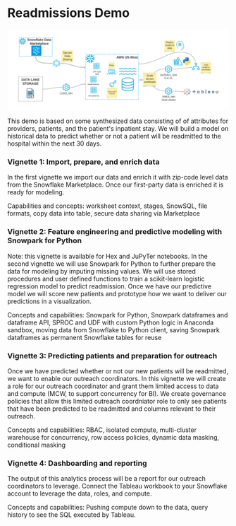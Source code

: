 # Readmissions Demo
![Readmissions_Demo_Flow](Readmissions_Demo_Flow.jpg)

This demo is based on some synthesized data consisting of of attributes for providers, patients, and the patient's inpatient stay. We will build a model on historical data to predict whether or not a patient will be readmitted to the hospital within the next 30 days. 

### Vignette 1: Import, prepare, and enrich data
In the first vignette we import our data and enrich it with zip-code level data from the Snowflake Marketplace. Once our first-party data is enriched it is ready for modeling.

Capabilities and concepts: worksheet context, stages, SnowSQL, file formats, copy data into table, secure data sharing via Marketplace

### Vignette 2: Feature engineering and predictive modeling with Snowpark for Python
Note: this vignette is available for Hex and JuPyTer notebooks.
In the second vignette we will use Snowpark for Python to further prepare the data for modeling by imputing missing values. We will use stored procedures and user defined functions to train a scikit-learn logistic regression model to predict readmission. Once we have our predictive model we will score new patients and prototype how we want to deliver our predictions in a visualization. 
 
Concepts and capabilities: Snowpark for Python, Snowpark dataframes and dataframe API, SPROC and UDF with custom Python logic in Anaconda sandbox, moving data from Snowflake to Python client, saving Snowpark dataframes as permanent Snowflake tables for reuse 

### Vignette 3: Predicting patients and preparation for outreach
Once we have predicted whether or not our new patients will be readmitted, we want to enable our outreach coordinators. In this vignette we will create a role for our outreach coordinator and grant them limited access to data and compute (MCW, to support concurrency for BI). We create governance policies that allow this limited outreach coordniator role to only see patients that have been predicted to be readmitted and columns relevant to their outreach. 

Concepts and capabilities: RBAC, isolated compute, multi-cluster warehouse for concurrency, row access policies, dynamic data masking, conditional masking


### Vignette 4: Dashboarding and reporting
The output of this analytics process will be a report for our outreach coordinators to leverage. Connect the Tableau workbook to your Snowflake account to leverage the data, roles, and compute. 

Concepts and capabilities: Pushing compute down to the data, query history to see the SQL executed by Tableau.
